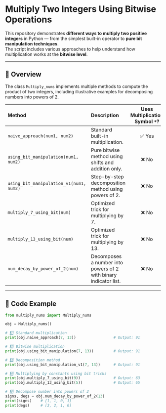 # Multiply Two Integers Using Bitwise Operations

This repository demonstrates **different ways to multiply two positive integers** in Python — from the simplest built-in operator to **pure bit manipulation techniques**.  
The script includes various approaches to help understand how multiplication works at the **bitwise level**.

---

## 📘 Overview

The class `Multiply_nums` implements multiple methods to compute the product of two integers, including illustrative examples for decomposing numbers into powers of 2.

| Method | Description | Uses Multiplication Symbol `*`? | Concept Used |
|:--------|:-------------|:--------------------------------:|:--------------|
| `naive_approach(num1, num2)` | Standard built-in multiplication. | ✅ Yes | Direct arithmetic |
| `using_bit_manipulation(num1, num2)` | Pure bitwise method using shifts and addition only. | ❌ No | Bit manipulation |
| `using_bit_manipulation_v1(num1, num2)` | Step-by-step decomposition method using powers of 2. | ❌ No | Binary decomposition |
| `multiply_7_using_bit(num)` | Optimized trick for multiplying by 7. | ❌ No | Shift and subtract |
| `multiply_13_using_bit(num)` | Optimized trick for multiplying by 13. | ❌ No | Multiple shifts and additions |
| `num_decay_by_power_of_2(num)` | Decomposes a number into powers of 2 with binary indicator list. | ❌ No | Bit decomposition |

---

## 🧩 Code Example

```python
from multiply_nums import Multiply_nums

obj = Multiply_nums()

# 1️⃣ Standard multiplication
print(obj.naive_approach(7, 13))                 # Output: 91

# 2️⃣ Bitwise multiplication
print(obj.using_bit_manipulation(7, 13))         # Output: 91

# 3️⃣ Decomposition method
print(obj.using_bit_manipulation_v1(7, 13))      # Output: 91

# 4️⃣ Multiplying by constants using bit tricks
print(obj.multiply_7_using_bit(9))               # Output: 63
print(obj.multiply_13_using_bit(5))              # Output: 65

# 5️⃣ Decompose number into powers of 2
signs, degs = obj.num_decay_by_power_of_2(13)
print(signs)    # [1, 1, 0, 1]
print(degs)     # [3, 2, 1, 0]